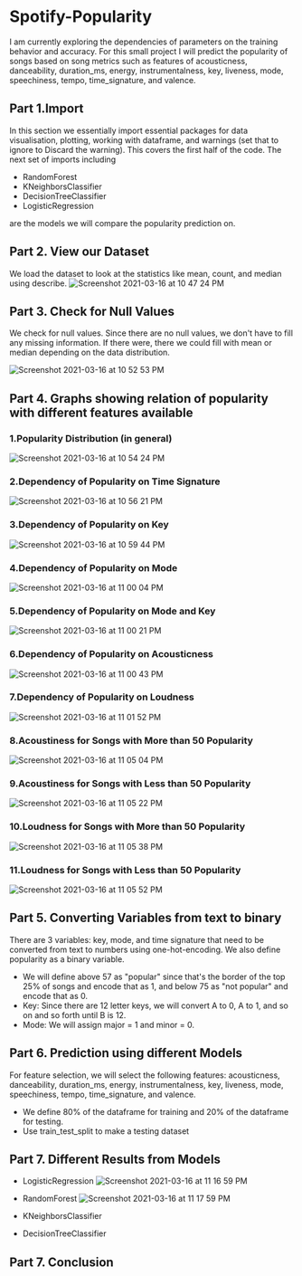 # Spotify-Popularity
I am currently exploring the dependencies of parameters on the training behavior and accuracy. For this small project I will predict the popularity of songs based on song metrics such as features of acousticness, danceability, duration_ms, energy, instrumentalness, key, liveness, mode, speechiness, tempo, time_signature, and valence.

## Part 1.Import
In this section we essentially import essential packages for data visualisation, plotting, working with dataframe, and warnings (set that to ignore to  Discard the warning). This covers the first half of the code. The next set of imports including 

- RandomForest
- KNeighborsClassifier
- DecisionTreeClassifier
- LogisticRegression

are the models we will compare the popularity prediction on.

## Part 2. View our Dataset
We load the dataset to look at the statistics like mean, count, and median using describe.
![Screenshot 2021-03-16 at 10 47 24 PM](https://user-images.githubusercontent.com/70371572/111407029-a3c31c00-86a9-11eb-8f67-ea28a951396e.png)

## Part 3. Check for Null Values
We check for null values. Since there are no null values, we don't have to fill any missing information. 
If there were, there we could fill with mean or median depending on the data distribution.

![Screenshot 2021-03-16 at 10 52 53 PM](https://user-images.githubusercontent.com/70371572/111407601-5dba8800-86aa-11eb-98a2-a5043cffc57d.png)

## Part 4. Graphs showing relation of popularity with different features available

### 1.Popularity Distribution (in general) 
![Screenshot 2021-03-16 at 10 54 24 PM](https://user-images.githubusercontent.com/70371572/111407838-ad00b880-86aa-11eb-9f50-972a75761428.png)


### 2.Dependency of Popularity on Time Signature
![Screenshot 2021-03-16 at 10 56 21 PM](https://user-images.githubusercontent.com/70371572/111407926-d7eb0c80-86aa-11eb-81cc-4408583a77da.png)


### 3.Dependency of Popularity on Key
![Screenshot 2021-03-16 at 10 59 44 PM](https://user-images.githubusercontent.com/70371572/111408202-4fb93700-86ab-11eb-9fb5-78f3b99bed4e.png)

### 4.Dependency of Popularity on Mode 
![Screenshot 2021-03-16 at 11 00 04 PM](https://user-images.githubusercontent.com/70371572/111408230-5a73cc00-86ab-11eb-99ea-2df3fc4b4c45.png)

### 5.Dependency of Popularity on Mode and Key 
![Screenshot 2021-03-16 at 11 00 21 PM](https://user-images.githubusercontent.com/70371572/111408256-652e6100-86ab-11eb-904d-de48d7813708.png)

### 6.Dependency of Popularity on Acousticness
![Screenshot 2021-03-16 at 11 00 43 PM](https://user-images.githubusercontent.com/70371572/111408285-71b2b980-86ab-11eb-8166-597a2b0b10bb.png)

### 7.Dependency of Popularity on Loudness
![Screenshot 2021-03-16 at 11 01 52 PM](https://user-images.githubusercontent.com/70371572/111408383-9b6be080-86ab-11eb-82f7-79d4a073e024.png)

### 8.Acoustiness for Songs with More than 50 Popularity
![Screenshot 2021-03-16 at 11 05 04 PM](https://user-images.githubusercontent.com/70371572/111408710-0e755700-86ac-11eb-926c-9585ddce0a42.png)

### 9.Acoustiness for Songs with Less than 50 Popularity
![Screenshot 2021-03-16 at 11 05 22 PM](https://user-images.githubusercontent.com/70371572/111408733-18975580-86ac-11eb-9f2f-838d7fa72b07.png)

### 10.Loudness for Songs with More than 50 Popularity
![Screenshot 2021-03-16 at 11 05 38 PM](https://user-images.githubusercontent.com/70371572/111408755-2220bd80-86ac-11eb-87f9-4bc19de84707.png)

### 11.Loudness for Songs with Less than 50 Popularity
![Screenshot 2021-03-16 at 11 05 52 PM](https://user-images.githubusercontent.com/70371572/111408784-29e06200-86ac-11eb-92ae-9344035ce6a7.png)

## Part 5. Converting Variables from text to binary
There are 3 variables: key, mode, and time signature that need to be converted from text to numbers using one-hot-encoding. We also define popularity as a binary variable. 
- We will define above 57 as "popular" since that's the border of the top 25% of songs and encode that as 1, and below 75 as "not popular" and encode that as 0.
- Key: Since there are 12 letter keys, we will convert A to 0, A to 1, and so on and so forth until B is 12.
- Mode: We will assign major = 1 and minor = 0.

## Part 6. Prediction using different Models
For feature selection, we will select the following features: acousticness, danceability, duration_ms, energy, instrumentalness, key, liveness, mode, speechiness, tempo, time_signature, and valence.
- We define 80% of the dataframe for training and 20% of the dataframe for testing.
- Use train_test_split to make a testing dataset

## Part 7. Different Results from Models

- LogisticRegression
![Screenshot 2021-03-16 at 11 16 59 PM](https://user-images.githubusercontent.com/70371572/111409643-b8a1ae80-86ad-11eb-89aa-c65fd775b050.png)
- RandomForest
![Screenshot 2021-03-16 at 11 17 59 PM](https://user-images.githubusercontent.com/70371572/111409707-dbcc5e00-86ad-11eb-8f46-39c181cca814.png)

- KNeighborsClassifier
- DecisionTreeClassifier

## Part 7. Conclusion

